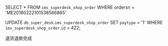 SELECT * FROM `ims_superdesk_shop_order` WHERE ordersn = 'ME20180222101538566865'

UPDATE `db_super_desk`.`ims_superdesk_shop_order` SET `paytype` = '1' WHERE `ims_superdesk_shop_order`.`id` = 422;


退货退款完成